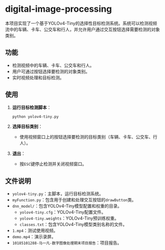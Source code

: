 # digital-image-processing

本项目实现了一个基于YOLOv4-Tiny的选择性目标检测系统。系统可以检测视频流中的车辆、卡车、公交车和行人，并允许用户通过交互按钮选择需要检测的对象类别。

## 功能
- 检测视频中的车辆、卡车、公交车和行人。
- 用户可通过按钮选择要检测的对象类别。
- 实时视频处理和目标检测。

## 使用
1. **运行目标检测脚本**：
    ```sh
    python yolov4-tiny.py
    ```

2. **选择目标类别**：
    - 使用视频窗口上的按钮选择要检测的目标类别（车辆、卡车、公交车、行人）。

3. **退出**：
    - 按`ESC`键停止检测并关闭视频窗口。

## 文件说明
- `yolov4-tiny.py`：主脚本，运行目标检测系统。
- `myFunction.py`：包含用于创建和处理交互按钮的`drawButton`类。
- `dnn_model/`：包含YOLOv4-Tiny模型配置和权重的目录。
    - `yolov4-tiny.cfg`：YOLOv4-Tiny配置文件。
    - `yolov4-tiny.weights`：YOLOv4-Tiny预训练权重。
    - `classes.txt`：包含YOLOv4-Tiny模型类别名称的文件。
- `1.mp4`：测试使用视频。
- `demo.mp4`：演示录屏。
- `10185101288-马一凡-数字图像处理期末项目报告`：项目报告。
